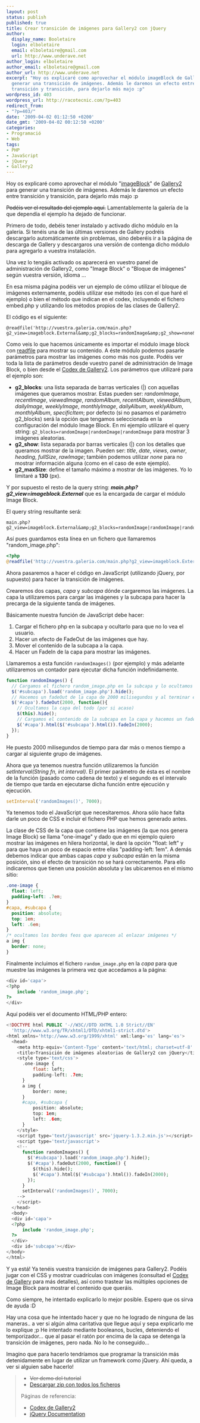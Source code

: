 ```yaml
---
layout: post
status: publish
published: true
title: Crear transición de imágenes para Gallery2 con jQuery
author:
  display_name: Booletaire
  login: elboletaire
  email: elboletaire@gmail.com
  url: http://www.underave.net
author_login: elboletaire
author_email: elboletaire@gmail.com
author_url: http://www.underave.net
excerpt: "Hoy os explicaré como aprovechar el módulo imageBlock de Gallery2 para
  generar una transición de imágenes. Además le daremos un efecto entre
  transición y transición, para dejarlo más majo :p"
wordpress_id: 403
wordpress_url: http://racotecnic.com/?p=403
redirect_from:
- "?p=403/"
date: '2009-04-02 01:12:50 +0200'
date_gmt: '2009-04-02 00:12:50 +0200'
categories:
- Programació
- Web
tags:
- PHP
- JavaScript
- jQuery
- Gallery2
---
```


Hoy os explicaré como aprovechar el módulo "<a title="Ver información de imageBlock en el códex de Gallery2" href="http://codex.gallery2.org/Gallery2:Modules:imageblock" target="_blank">imageBlock</a>" de <a title="Visitar web de Gallery2" href="http://gallery.menalto.com/" target="_blank">Gallery2</a> para generar una transición de imágenes. Además le daremos un efecto entre transición y transición, para dejarlo más majo :p

<del>Podéis ver el resultado del ejemplo aquí.</del> Lamentablemente la galería de la que dependía el ejemplo ha dejado de funcionar.

Primero de todo, debéis tener instalado y activado dicho módulo en la galería. Si tenéis una de las últimas versiones de Gallery podréis descargarlo automáticamente sin problemas, sino deberéis ir a la página de descarga de Gallery y descargaros una versión de contenga dicho módulo para agregarlo a vuestra instalación.

Una vez lo tengáis activado os aparecerá en vuestro panel de administración de Gallery2, como "Image Block" o "Bloque de imágenes" según vuestra versión, idioma ...

En esa misma página podéis ver un ejemplo de cómo utilizar el bloque de imágenes externamente, podéis utilizar ese método (es con el que haré el ejemplo) o bien el método que indican en el codex, incluyendo el fichero embed.php y utilizando los métodos propios de las clases de Gallery2.

<a id="more"></a><a id="more-403"></a>
El código es el siguiente:

~~~php?start_inline=1
@readfile('http://vuestra.galeria.com/main.php?g2_view=imageblock.External&amp;g2_blocks=randomImage&amp;g2_show=none&amp;g2_maxSize=130');
~~~

Como veis lo que hacemos únicamente es importar el módulo image block con <a title="readfile function at php.net" href="http://es.php.net/readfile" target="_blank">readfile</a> para mostrar su contenido. A éste módulo podemos pasarle parámetros para mostrar las imágenes como más nos guste. Podéis ver toda la lista de parámetros desde vuestro panel de administración de Image Block, o bien desde el <a title="Ver demás opciones en el Codex" href="http://codex.gallery2.org/Gallery2:Modules:imageblock#External_Options" target="_blank">Codex de Gallery2</a>. Los parámetros que utilizaré para el ejemplo son:

- **g2\_blocks**: una lista separada de barras verticales (|) con aquellas
  imágenes que queramos mostrar. Estas pueden ser: _randomImage_, _recentImage_,
  _viewedImage_, _randomAlbum_, _recentAlbum_, _viewedAlbum_, _dailyImage_,
  _weeklyImage_, _monthlyImage_, _dailyAlbum_, _weeklyAlbum_, _monthlyAlbum_,
  _specificItem_; por defecto (si no pasamos el parámetro g2\_blocks) será la
  opción que tengamos seleccionada en la configuración del módulo Image Block.
  En mi ejemplo utilizaré el query string:
  `g2_blocks=randomImage|randomImage|randomImage` para mostrar 3 imágenes aleatorias.
- **g2\_show**: lista separada por barras verticales (|) con los detalles que
  queramos mostrar de la imagen. Pueden ser: _title_, _date_, _views_, _owner_,
  _heading_, _fullSize_, _rawImage_; también podemos utilizar _none_ para no
  mostrar información alguna (como en el caso de este ejemplo).
- **g2_maxSize**: define el tamaño máximo a mostrar de las imágenes. Yo lo
  limitaré a **130** (px).

Y por supuesto el resto de la query string: _**main.php?g2\_view=imageblock.External**_ que es la encargada de cargar el módulo Image Block.

El query string resultante será:

~~~
main.php?g2_view=imageblock.External&amp;g2_blocks=randomImage|randomImage|randomImage&amp;g2_show=none&amp;g2_maxSize=130
~~~

Así pues guardamos esta línea en un fichero que llamaremos "random_image.php":

~~~php
<?php
@readfile('http://vuestra.galeria.com/main.php?g2_view=imageblock.External&amp;g2_blocks=randomImage|randomImage|randomImage&amp;g2_show=none&amp;g2_maxSize=130');
~~~

Ahora pasaremos a hacer el código en JavaScript (utilizando jQuery, por supuesto) para hacer la transición de imágenes.

Crearemos dos capas, _capa_ y _subcapa_ dónde cargaremos las imágenes. La capa la utilizaremos para cargar las imágenes y la subcapa para hacer la precarga de la siguiente tanda de imágenes.

Básicamente nuestra función de JavaScript debe hacer:

1. Cargar el fichero php en la subcapa y ocultarlo para que no lo vea el usuario.
2. Hacer un efecto de FadeOut de las imágenes que hay.
3. Mover el contenido de la subcapa a la capa.
4. Hacer un FadeIn de la capa para mostrar las imágenes.

Llamaremos a esta función `randomImages()` (por ejemplo) y más adelante utilizaremos un contador para ejecutar dicha función indefinidamente.

~~~javascript
function randomImages() {
  // Cargamos el fichero random_image.php en la subcapa y lo ocultamos
  $('#subcapa').load('random_image.php').hide();
  // Hacemos un fadeOut de la capa de 2000 milisegundos y al terminar ejecutamos una función
  $('#capa').fadeOut(2000, function(){
    // Ocultamos la capa del todo (por si acaso)
    $(this).hide();
    // Cargamos el contenido de la subcapa en la capa y hacemos un fadeIn de 2000 milisegundos
    $('#capa').html($('#subcapa').html()).fadeIn(2000);
  });
}
~~~

He puesto 2000 milisegundos de tiempo para dar más o menos tiempo a cargar al siguiente grupo de imágenes.

Ahora que ya tenemos nuestra función utilizaremos la función _setInterval(String fn, int interval)_. El primer parámetro de ésta es el nombre de la función (pasado como cadena de texto) y el segundo es el intervalo de tiempo que tarda en ejecutarse dicha función entre ejecución y ejecución.

~~~javascript
setInterval('randomImages()', 7000);
~~~

Ya tenemos todo el JavaScript que necesitaremos. Ahora sólo hace falta darle un poco de CSS e incluir el fichero PHP que hemos generado antes.

La clase de CSS de la capa que contiene las imágenes (la que nos genera Image Block) se llama "one-image" y dado que en mi ejemplo quiero mostrar las imágenes en hilera horizontal, le daré la opción "float: left" y para que haya un poco de espacio entre ellas "padding-left: 1em". A demás debemos indicar que ambas capas _capa_ y _subcapa_ están en la misma posición, sino el efecto de transición no se hará correctamente. Para ello indicaremos que tienen una posición absoluta y las ubicaremos en el mismo sitio:

~~~css
.one-image {
  float: left;
  padding-left: .7em;
}
#capa, #subcapa {
  position: absolute;
  top: 1em;
  left: .6em;
}
/* ocultamos los bordes feos que aparecen al enlazar imágenes */
a img {
  border: none;
}
~~~

Finalmente incluimos el fichero `random_image.php` en la _capa_ para que muestre las imágenes la primera vez que accedamos a la página:

~~~php
<div id='capa'>
<?php
    include 'random_image.php';
?>
</div>
~~~

Aquí podéis ver el documento HTML/PHP entero:

~~~php
<!DOCTYPE html PUBLIC '-//W3C//DTD XHTML 1.0 Strict//EN'
  'http://www.w3.org/TR/xhtml1/DTD/xhtml1-strict.dtd'>
<html xmlns='http://www.w3.org/1999/xhtml' xml:lang='es' lang='es'>
  <head>
    <meta http-equiv='Content-Type' content='text/html; charset=utf-8' />
    <title>Transición de imágenes aleatorias de Gallery2 con jQuery</title>
    <style type='text/css'>
      .one-image {
          float: left;
          padding-left: .7em;
      }
      a img {
          border: none;
      }
      #capa, #subcapa {
          position: absolute;
          top: 1em;
          left: .6em;
      }
    </style>
    <script type='text/javascript' src='jquery-1.3.2.min.js'></script>
    <script type='text/javascript'>
    <!--
      function randomImages() {
        $('#subcapa').load('random_image.php').hide();
        $('#capa').fadeOut(2000, function() {
          $(this).hide();
          $('#capa').html($('#subcapa').html()).fadeIn(2000);
        });
      }
      setInterval('randomImages()', 7000);
    -->
    </script>
  </head>
  <body>
  <div id='capa'>
  <?php
      include 'random_image.php';
  ?>
  </div>
  <div id='subcapa'></div>
</body>
</html>
~~~

Y ya está! Ya tenéis vuestra transición de imágenes para Gallery2. Podéis jugar con el CSS y mostrar cuadrículas con imágenes (consultad el <a title="Ir al códex de Gallery2" href="http://codex.gallery2.org/" target="_blank">Codex de Gallery</a> para más detalles), así como trastear las múltiples opciones de Image Block para mostrar el contenido que queráis.

Como siempre, he intentado explicarlo lo mejor posible. Espero que os sirva de ayuda :D

Hay una cosa que he intentado hacer y que no he logrado de ninguna de las maneras.. a ver si algún alma caritativa que llegue aquí y sepa explicarlo me lo explique ;p He intentado mediante booleanos, bucles, deteniendo el temporizador... que al pasar el ratón por encima de la capa se detenga la transición de imágenes, pero nada. No lo he conseguido...

Imagino que para hacerlo tendríamos que programar la transición más detenidamente en lugar de utilizar un framework como jQuery. Ahí queda, a ver si alguien sabe hacerlo!
<blockquote>

<ul>
<li><del>Ver demo del tutorial</del></li>
<li><a title="Descargar todos los ficheros" href="http://demos.racotecnic.com/tutorials/2009/04/random_image/random_image.zip">Descargar zip con todos los ficheros</a></li>
</ul>

Páginas de referencia:

<ul>
<li><a title="Consultar Codex de Gallery2" href="http://codex.gallery2.org" target="_blank">Codex de Gallery2</a></li>
<li><a title="Consultar documentación de jQuery" href="http://docs.jquery.com/" target="_blank">jQuery Documentation</a></li>
</ul>
</blockquote>
